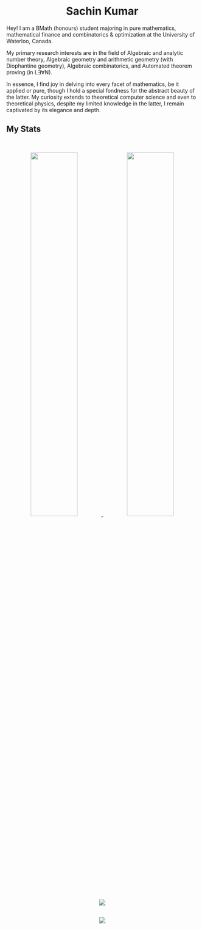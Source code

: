 <h1 align="center">
  <b>Sachin Kumar</b>
</h1>
<!-- <img align="right" width=400px height=400px alt="landing gif" src="https://github.com/probro27/landing-design/blob/main/PK%20.gif" /> -->

Hey! I am a BMath (honours) student majoring in pure mathematics, mathematical finance and combinatorics & optimization at the University of Waterloo, Canada.

My primary research interests are in the field of Algebraic and analytic number theory, Algebraic geometry and arithmetic geometry (with Diophantine geometry), Algebraic combinatorics, and Automated theorem proving (in L∃∀N).

In essence, I find joy in delving into every facet of mathematics, be it applied or pure, though I hold a special fondness for the abstract beauty of the latter. My curiosity extends to theoretical computer science and even to theoretical physics, despite my limited knowledge in the latter, I remain captivated by its elegance and depth.

## My Stats

<br/>
<p align="center">
  <a href="https://abhigyantrips.dev/">
  <img width="49.5%" src="https://github-readme-stats.vercel.app/api?username=diophantus03&show_icons=true&theme=dracula&hide_border=true" />
    <img width="49.5%" src="https://github-readme-streak-stats.herokuapp.com/?user=diophantus03&theme=dracula&hide_border=true" />
    
  </a>
</p>
<br>


<div align = "center">
  <img align="center" src= "https://github-profile-trophy.vercel.app/?username=diophantus03&theme=dracula&rank=SECRET,SSS,SS,AAA,B&margin-w=10" />
</div>
<br>
<div align = "center">
  <p>
    <img src="https://github-readme-stats.vercel.app/api/top-langs/?username=diophantus03&theme=dracula&layout=compact&langs_count=7" />
  </p>
</div>

<!--- 
<div align = "center">
  <p>
   <img src="./profile-3d-contrib/profile-night-rainbow.svg" />
   ![](./profile-3d-contrib/profile-green-animate.svg)
    
  </p>
</div>

<p align="center">
  <a href="https://skillicons.dev">
    <img src="https://skillicons.dev/icons?i=bash,c,cpp,cs,js,html,css,figma,firebase,flask,flutter,git,graphql,haskell,heroku,java,kotlin,linux,mongodb,mysql,nextjs,nodejs,postgres,py,redis,react,rust,swift,typescript,vscode" />
  </a>
</p>
-->
